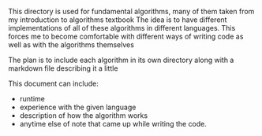 This directory is used for fundamental algorithms, many of them taken from my introduction to algorithms textbook
The idea is to have different implementations of all of these algorithms in different languages.
This forces me to become comfortable with different ways of writing code as well as with the algorithms themselves

The plan is to include each algorithm in its own directory along with a markdown file describing it a little

This document can include:
- runtime
- experience with the given language
- description of how the algorithm works
- anytime else of note that came up while writing the code.


